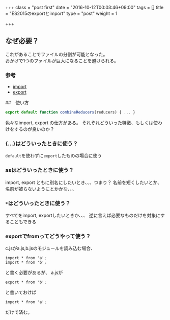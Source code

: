 +++
class = "post first"
date = "2016-10-12T00:03:46+09:00"
tags = []
title = "ES2015のexportとimport"
type = "post"
weight = 1

+++

## なぜ必要？

これがあることでファイルの分割が可能となった。<br>
おかげで1つのファイルが巨大になることを避けられる。

### 参考

* [import](https://developer.mozilla.org/ja/docs/Web/JavaScript/Reference/Statements/import)
* [export](https://developer.mozilla.org/ja/docs/Web/JavaScript/Reference/Statements/export)

##　使い方

```js
export default function combineReducers(reducers) { ... }
```

色々なimport, export の仕方がある。
それぞれどういった特徴、もしくは使わけをするのが良いのか？

### {...}はどういったときに使う？

`default`を使わずに`export`したものの場合に使う

### asはどういったときに使う？

import, export ともに別名にしたいとき、、、つまり？
名前を短くしたいとか、名前が被らないようにとかかな、、、

### `*`はどういったときに使う？

すべてをimport, exportしたいときか、、、
逆に言えば必要なものだけを対象にすることもできる

### exportでfromってどうやって使う？

c.jsがa.js,b.jsのモジュールを読み込む場合、
```
import * from 'a';
import * from 'b';
```
と書く必要があるが、
a.jsが
```
export * from 'b';
```
と書いておけば
```
import * from 'a';
```
だけで済む。
